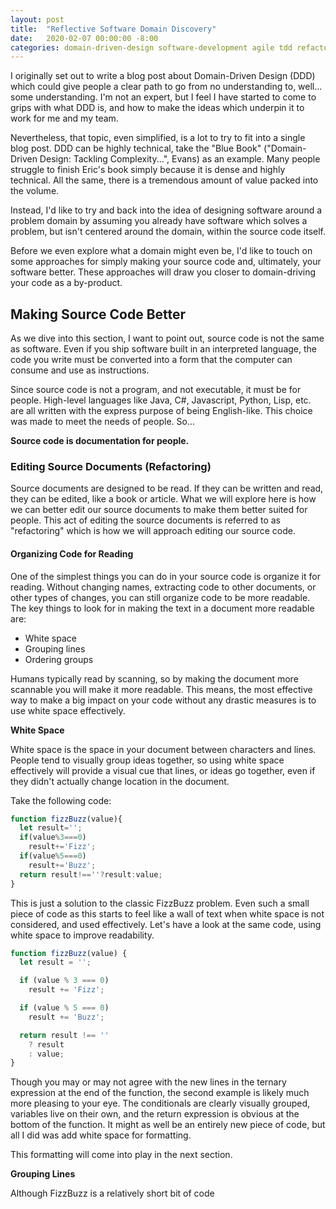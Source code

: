 ```yaml
---
layout: post
title:  "Reflective Software Domain Discovery"
date:   2020-02-07 00:00:00 -8:00
categories: domain-driven-design software-development agile tdd refactoring
---
```


I originally set out to write a blog post about Domain-Driven Design (DDD) which could give people a clear path to go from no understanding to, well... some understanding. I'm not an expert, but I feel I have started to come to grips with what DDD is, and how to make the ideas which underpin it to work for me and my team.

Nevertheless, that topic, even simplified, is a lot to try to fit into a single blog post.  DDD can be highly technical, take the "Blue Book" ("Domain-Driven Design: Tackling Complexity...", Evans) as an example. Many people struggle to finish Eric's book simply because it is dense and highly technical. All the same, there is a tremendous amount of value packed into the volume.

Instead, I'd like to try and back into the idea of designing software around a problem domain by assuming you already have software which solves a problem, but isn't centered around the domain, within the source code itself.

Before we even explore what a domain might even be, I'd like to touch on some approaches for simply making your source code and, ultimately, your software better. These approaches will draw you closer to domain-driving your code as a by-product.

## Making Source Code Better ##

As we dive into this section, I want to point out, source code is not the same as software. Even if you ship software built in an interpreted language, the code you write must be converted into a form that the computer can consume and use as instructions.

Since source code is not a program, and not executable, it must be for people. High-level languages like Java, C#, Javascript, Python, Lisp, etc. are all written with the express purpose of being English-like. This choice was made to meet the needs of people. So...

**Source code is documentation for people.**

### Editing Source Documents (Refactoring) ###

Source documents are designed to be read. If they can be written and read, they can be edited, like a book or article. What we will explore here is how we can better edit our source documents to make them better suited for people. This act of editing the source documents is referred to as "refactoring" which is how we will approach editing our source code.

#### Organizing Code for Reading ####

One of the simplest things you can do in your source code is organize it for reading. Without changing names, extracting code to other documents, or other types of changes, you can still organize code to be more readable.  The key things to look for in making the text in a document more readable are:

- White space
- Grouping lines
- Ordering groups

Humans typically read by scanning, so by making the document more scannable you will make it more readable. This means, the most effective way to make a big impact on your code without any drastic measures is to use white space effectively.

**White Space**

White space is the space in your document between characters and lines. People tend to visually group ideas together, so using white space effectively will provide a visual cue that lines, or ideas go together, even if they didn't actually change location in the document.

Take the following code:

```javascript
function fizzBuzz(value){
  let result='';
  if(value%3===0)
    result+='Fizz';
  if(value%5===0)
    result+='Buzz';
  return result!==''?result:value;
}
```

This is just a solution to the classic FizzBuzz problem. Even such a small piece of code as this starts to feel like a wall of text when white space is not considered, and used effectively.  Let's have a look at the same code, using white space to improve readability.

```javascript
function fizzBuzz(value) {
  let result = '';

  if (value % 3 === 0)
    result += 'Fizz';

  if (value % 5 === 0)
    result += 'Buzz';

  return result !== ''
    ? result
    : value;
}
```

Though you may or may not agree with the new lines in the ternary expression at the end of the function, the second example is likely much more pleasing to your eye. The conditionals are clearly visually grouped, variables live on their own, and the return expression is obvious at the bottom of the function.  It might as well be an entirely new piece of code, but all I did was add white space for formatting.

This formatting will come into play in the next section.

**Grouping Lines**

Although FizzBuzz is a relatively short bit of code
